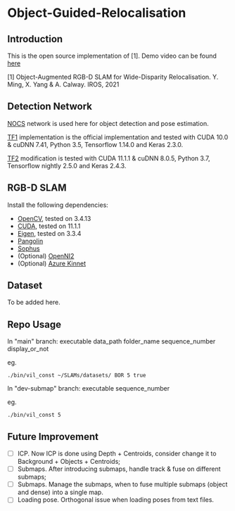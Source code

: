 Object-Guided-Relocalisation
========================================

## Introduction

This is the open source implementation of [1]. Demo video can be found [here](https://www.youtube.com/watch?v=H3i9Q4JvX2o) 

[1] Object-Augmented RGB-D SLAM for Wide-Disparity Relocalisation. Y. Ming, X. Yang & A. Calway. IROS, 2021

## Detection Network
[NOCS](https://arxiv.org/abs/1901.02970) network is used here for object detection and pose estimation.

[TF1](https://github.com/hughw19/NOCS_CVPR2019) implementation is the official implementation and tested with CUDA 10.0 & cuDNN 7.41, Python 3.5, Tensorflow 1.14.0 and Keras 2.3.0.

[TF2](https://github.com/YuhangMing/NOCS_CVPR2019) modification is tested with CUDA 11.1.1 & cuDNN 8.0.5, Python 3.7, Tensorflow nightly 2.5.0 and Keras 2.4.3.

## RGB-D SLAM 
Install the following dependencies:
- [OpenCV](https://opencv.org/), tested on 3.4.13
- [CUDA](https://developer.nvidia.com/cuda-zone), tested on 11.1.1
- [Eigen](http://eigen.tuxfamily.org/index.php?title=Main_Page), tested on 3.3.4
- [Pangolin](https://github.com/stevenlovegrove/Pangolin)
- [Sophus](https://github.com/strasdat/Sophus)
- (Optional) [OpenNI2](https://structure.io/openni)
- (Optional) [Azure Kinnet](https://docs.microsoft.com/en-us/azure/kinect-dk/)

## Dataset
To be added here.

## Repo Usage
In "main" branch: executable data_path folder_name sequence_number display_or_not

eg.
```shell
./bin/vil_const ~/SLAMs/datasets/ BOR 5 true
```

In "dev-submap" branch: executable sequence_number

eg.
```shell
./bin/vil_const 5
```

## Future Improvement
- [ ] ICP. Now ICP is done using Depth + Centroids, consider change it to Background + Objects + Centroids;
- [ ] Submaps. After introducing submaps, handle track & fuse on different submaps;
- [ ] Submaps. Manage the submaps, when to fuse multiple submaps (object and dense) into a single map.
- [ ] Loading pose. Orthogonal issue when loading poses from text files.
